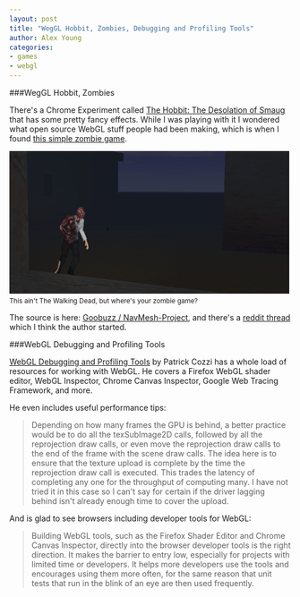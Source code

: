 ```yaml
---
layout: post
title: "WegGL Hobbit, Zombies, Debugging and Profiling Tools"
author: Alex Young
categories:
- games
- webgl
---
```


###WegGL Hobbit, Zombies

There's a Chrome Experiment called [The Hobbit: The Desolation of Smaug](http://middle-earth.thehobbit.com/) that has some pretty fancy effects.  While I was playing with it I wondered what open source WebGL stuff people had been making, which is when I found [this simple zombie game](http://goobuzz.github.io/NavMesh-Project/).

<div class="image">
  <img src="/images/posts/webgl-zombies.png" alt="" />
  <small>This ain't The Walking Dead, but where's your zombie game?</small>
</div>

The source is here: [Goobuzz / NavMesh-Project](https://github.com/Goobuzz/NavMesh-Project), and there's a [reddit thread](http://www.reddit.com/r/webgl/comments/1r844d/webgl_zombie_shooter_very_alpha/) which I think the author started.

###WebGL Debugging and Profiling Tools

[WebGL Debugging and Profiling Tools](http://www.realtimerendering.com/blog/webgl-debugging-and-profiling-tools/) by Patrick Cozzi has a whole load of resources for working with WebGL.  He covers a Firefox WebGL shader editor, WebGL Inspector, Chrome Canvas Inspector, Google Web Tracing Framework, and more.

He even includes useful performance tips:

> Depending on how many frames the GPU is behind, a better practice would be to do all the texSubImage2D calls, followed by all the reprojection draw calls, or even move the reprojection draw calls to the end of the frame with the scene draw calls. The idea here is to ensure that the texture upload is complete by the time the reprojection draw call is executed. This trades the latency of completing any one for the throughput of computing many. I have not tried it in this case so I can't say for certain if the driver lagging behind isn't already enough time to cover the upload.

And is glad to see browsers including developer tools for WebGL:

> Building WebGL tools, such as the Firefox Shader Editor and Chrome Canvas Inspector, directly into the browser developer tools is the right direction. It makes the barrier to entry low, especially for projects with limited time or developers. It helps more developers use the tools and encourages using them more often, for the same reason that unit tests that run in the blink of an eye are then used frequently.


